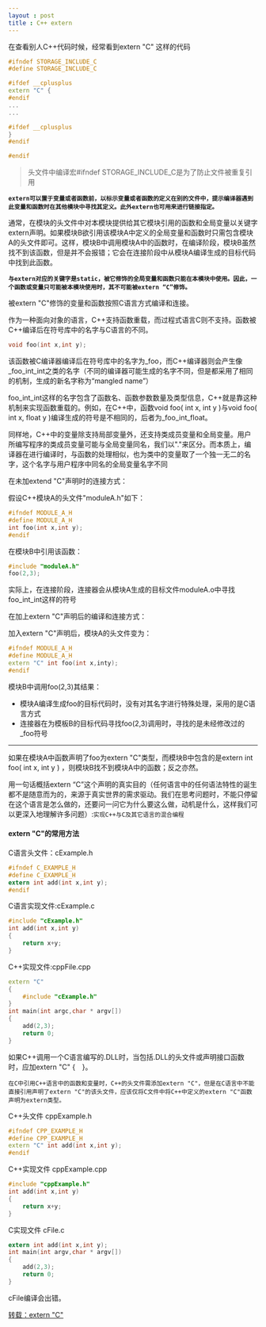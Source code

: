 ```yaml
---
layout : post
title : C++ extern
---
```

在查看别人C++代码时候，经常看到extern "C" 这样的代码

```C++
#ifndef STORAGE_INCLUDE_C
#define STORAGE_INCLUDE_C

#ifdef __cplusplus
extern "C" {
#endif
...
...

#ifdef __cplusplus
}
#endif

#endif
```

> 头文件中编译宏#ifndef STORAGE_INCLUDE_C是为了防止文件被重复引用

**`extern可以置于变量或者函数前，以标示变量或者函数的定义在别的文件中，提示编译器遇到此变量和函数时在其他模块中寻找其定义。此外extern也可用来进行链接指定。`**

通常，在模块的头文件中对本模块提供给其它模块引用的函数和全局变量以关键字extern声明。如果模块B欲引用该模块A中定义的全局变量和函数时只需包含模块A的头文件即可。这样，模块B中调用模块A中的函数时，在编译阶段，模块B虽然找不到该函数，但是并不会报错；它会在连接阶段中从模块A编译生成的目标代码中找到此函数。

**`与extern对应的关键字是static，被它修饰的全局变量和函数只能在本模块中使用。因此，一个函数或变量只可能被本模块使用时，其不可能被extern “C”修饰。`**

 被extern "C"修饰的变量和函数按照C语言方式编译和连接。

作为一种面向对象的语言，C++支持函数重载，而过程式语言C则不支持。函数被C++编译后在符号库中的名字与C语言的不同。

```C
void foo(int x,int y);
```

该函数被C编译器编译后在符号库中的名字为_foo，而C++编译器则会产生像_foo_int_int之类的名字（不同的编译器可能生成的名字不同，但是都采用了相同的机制，生成的新名字称为“mangled name”）

foo_int_int这样的名字包含了函数名、函数参数数量及类型信息，C++就是靠这种机制来实现函数重载的。例如，在C++中，函数void foo( int x, int y )与void foo( int x, float y )编译生成的符号是不相同的，后者为_foo_int_float。

同样地，C++中的变量除支持局部变量外，还支持类成员变量和全局变量。用户所编写程序的类成员变量可能与全局变量同名，我们以"."来区分。而本质上，编译器在进行编译时，与函数的处理相似，也为类中的变量取了一个独一无二的名字，这个名字与用户程序中同名的全局变量名字不同

在未加extend "C"声明时的连接方式：

假设C++模块A的头文件"moduleA.h"如下：

```C++
#ifndef MODULE_A_H
#define MODULE_A_H
int foo(int x,int y);
#endif
```

在模块B中引用该函数：

```C++
#include "moduleA.h"
foo(2,3);
```
实际上，在连接阶段，连接器会从模块A生成的目标文件moduleA.o中寻找foo_int_int这样的符号

在加上extern "C"声明后的编译和连接方式：

加入extern "C"声明后，模块A的头文件变为：

```C++
#ifndef MODULE_A_H
#define MODULE_A_H
extern "C" int foo(int x,inty);
#endif
```

模块B中调用foo(2,3)其结果：

- 模块A编译生成foo的目标代码时，没有对其名字进行特殊处理，采用的是C语言方式
- 连接器在为模板B的目标代码寻找foo(2,3)调用时，寻找的是未经修改过的_foo符号

- - - 
如果在模块A中函数声明了foo为extern "C"类型，而模块B中包含的是extern int foo( int x, int y ) ，则模块B找不到模块A中的函数；反之亦然。

用一句话概括extern “C”这个声明的真实目的（任何语言中的任何语法特性的诞生都不是随意而为的，来源于真实世界的需求驱动。我们在思考问题时，不能只停留在这个语言是怎么做的，还要问一问它为什么要这么做，动机是什么，这样我们可以更深入地理解许多问题）:`实现C++与C及其它语言的混合编程`

#### extern "C"的常用方法

C语言头文件：cExample.h

```C
#ifndef C_EXAMPLE_H
#define C_EXAMPLE_H
extern int add(int x,int y);
#endif
```

C语言实现文件:cExample.c

```C
#include "cExample.h"
int add(int x,int y) 
{
	return x+y;
}
```

C++实现文件:cppFile.cpp

```C++
extern "C" 
{
	#include "cExample.h"
}
int main(int argc,char * argv[])
{
	add(2,3);
	return 0;
}
```
如果C++调用一个C语言编写的.DLL时，当包括.DLL的头文件或声明接口函数时，应加extern "C" {　}。

`在C中引用C++语言中的函数和变量时，C++的头文件需添加extern "C"，但是在C语言中不能直接引用声明了extern "C"的该头文件，应该仅将C文件中将C++中定义的extern "C"函数声明为extern类型。`

C++头文件 cppExample.h

```C++
#ifndef CPP_EXAMPLE_H
#define CPP_EXAMPLE_H
extern "C" int add(int x,int y);
#endif
```

C++实现文件 cppExample.cpp

```C++
#include "cppExample.h"
int add(int x,int y) 
{
	return x+y; 
}
```

C实现文件 cFile.c

```C
extern int add(int x,int y);
int main(int argv,char * argv[])
{
	add(2,3);
	return 0;
}
```
cFile编译会出错。

[转载：extern "C"](http://www.cnblogs.com/xulei/archive/2006/11/12/558139.html)


 
 
